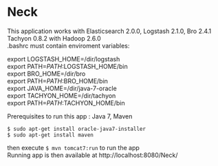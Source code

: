 # Neck 
This application works with Elasticsearch 2.0.0, Logstash 2.1.0, Bro 2.4.1 Tachyon 0.8.2 with Hadoop 2.6.0  
.bashrc must contain enviroment variables:  

export LOGSTASH_HOME=/dir/logstash  
export PATH=$PATH:$LOGSTASH_HOME/bin  
export BRO_HOME=/dir/bro  
export PATH=$PATH:$BRO_HOME/bin  
export JAVA_HOME=/dir/java-7-oracle  
export TACHYON_HOME=/dir/tachyon  
export PATH=$PATH:$TACHYON_HOME/bin  

Prerequisites to run this app : Java 7, Maven  

`$ sudo apt-get install oracle-java7-installer`  
`$ sudo apt-get install maven`  

then execute `$ mvn tomcat7:run` to run the app  
Running app is then available at http://localhost:8080/Neck/
